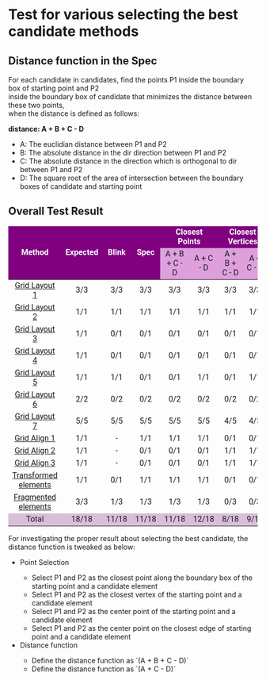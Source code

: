 # Test for various selecting the best candidate methods
## Distance function in the Spec
  <p>For each candidate in candidates, find the points P1 inside the boundary box of starting point and P2<br>
    inside the boundary box of candidate that minimizes the distance between these two points, <br>
    when the distance is defined as follows:</p>
  <p><strong>distance:
      A + B + C - D</strong></p>
  <ul>
    <li>A:
        The euclidian distance between P1 and P2</li>
    <li>B:
        The absolute distance in the dir direction between P1 and P2</li>
    <li>C:
        The absolute distance in the direction which is orthogonal to dir between P1 and P2</li>
    <li>D:
        The square root of the area of intersection between the boundary boxes of candidate and starting point</li>
  </ul>

## Overall Test Result
<table style="font-family: 'Roboto';">
  <thead>
  <tr style="background-color:purple; font-weight: bold; color: white;">
    <td align="center" rowspan="2">Method</td>
    <td align="center" rowspan="2">Expected</td>
    <td align="center" rowspan="2">Blink</td>
    <td align="center" rowspan="2">Spec</td>
    <td align="center" colspan="2">Closest Points</td>
    <td align="center" colspan="2">Closest Vertices</td>
    <td align="center" colspan="2">Center Points</td>
    <td align="center" colspan="2">Center Points on Edges</td>
  </tr>
  <tr style="background-color: plum;">
    <td align="center">A + B + C - D</td>
    <td align="center">A + C - D</td>
    <td align="center">A + B + C - D</td>
    <td align="center">A + C - D</td>
    <td align="center">A + B + C - D</td>
    <td align="center">A + C - D</td>
    <td align="center">A + B + C - D</td>
    <td align="center">A + C - D</td>
  </tr>
  </thead>
  <tbody>
    <tr>
      <td align="center">
        <a href="spatnav-distance-function-grid-001.html" target="blank">Grid Layout 1</a>
      </td>
      <td align="center">3/3</td>
      <td align="center">3/3</td>
      <td align="center">3/3</td>
      <td align="center">3/3</td>
      <td align="center">3/3</td>
      <td align="center">3/3</td>
      <td align="center">3/3</td>
      <td align="center">3/3</td>
      <td align="center">3/3</td>
      <td align="center">3/3</td>
      <td align="center">3/3</td>
    </tr>
    <tr>
      <td align="center">
        <a href="spatnav-distance-function-grid-002.html" target="blank">Grid Layout 2</a>
      </td>
      <td align="center">1/1</td>
      <td align="center">1/1</td>
      <td align="center">1/1</td>
      <td align="center">1/1</td>
      <td align="center">1/1</td>
      <td align="center">1/1</td>
      <td align="center">1/1</td>
      <td align="center">1/1</td>
      <td align="center">1/1</td>
      <td align="center">1/1</td>
      <td align="center">1/1</td>
    </tr>
    <tr>
      <td align="center">
        <a href="spatnav-distance-function-grid-003.html" target="blank">Grid Layout 3</a>
      </td>
      <td align="center">1/1</td>
      <td align="center">0/1</td>
      <td align="center">0/1</td>
      <td align="center">0/1</td>
      <td align="center">0/1</td>
      <td align="center">0/1</td>
      <td align="center">0/1</td>
      <td align="center">0/1</td>
      <td align="center">0/1</td>
      <td align="center">0/1</td>
      <td align="center">0/1</td>
    </tr>
    <tr>
      <td align="center">
        <a href="spatnav-distance-function-grid-004.html" target="blank">Grid Layout 4</a>
      </td>
      <td align="center">1/1</td>
      <td align="center">0/1</td>
      <td align="center">0/1</td>
      <td align="center">0/1</td>
      <td align="center">0/1</td>
      <td align="center">0/1</td>
      <td align="center">0/1</td>
      <td align="center">0/1</td>
      <td align="center">0/1</td>
      <td align="center">0/1</td>
      <td align="center">0/1</td>
    </tr>
    <tr>
      <td align="center">
        <a href="spatnav-distance-function-grid-005.html" target="blank">Grid Layout 5</a>
      </td>
      <td align="center">1/1</td>
      <td align="center">1/1</td>
      <td align="center">0/1</td>
      <td align="center">0/1</td>
      <td align="center">1/1</td>
      <td align="center">0/1</td>
      <td align="center">1/1</td>
      <td align="center">1/1</td>
      <td align="center">1/1</td>
      <td align="center">1/1</td>
      <td align="center">1/1</td>
    </tr>
    <tr>
      <td align="center">
        <a href="spatnav-distance-function-grid-006.html" target="blank">Grid Layout 6</a>
      </td>
      <td align="center">2/2</td>
      <td align="center">0/2</td>
      <td align="center">0/2</td>
      <td align="center">0/2</td>
      <td align="center">0/2</td>
      <td align="center">0/2</td>
      <td align="center">0/2</td>
      <td align="center">2/2</td>
      <td align="center">2/2</td>
      <td align="center">2/2</td>
      <td align="center">2/2</td>
    </tr>
    <tr>
      <td align="center">
        <a href="spatnav-distance-function-grid-007.html" target="blank">Grid Layout 7</a>
      </td>
      <td align="center">5/5</td>
      <td align="center">5/5</td>
      <td align="center">5/5</td>
      <td align="center">5/5</td>
      <td align="center">5/5</td>
      <td align="center">4/5</td>
      <td align="center">4/5</td>
      <td align="center">3/5</td>
      <td align="center">3/5</td>
      <td align="center">3/5</td>
      <td align="center">3/5</td>
    </tr>
    <tr>
      <td align="center">
        <a href="spatnav-distance-function-grid-align-001.html" target="blank">Grid Align 1</a>
      </td>
      <td align="center">1/1</td>
      <td align="center">-</td>
      <td align="center">1/1</td>
      <td align="center">1/1</td>
      <td align="center">1/1</td>
      <td align="center">0/1</td>
      <td align="center">0/1</td>
      <td align="center">1/1</td>
      <td align="center">1/1</td>
      <td align="center">1/1</td>
      <td align="center">1/1</td>
    </tr>
    <tr>
      <td align="center">
        <a href="spatnav-distance-function-grid-align-002.html" target="blank">Grid Align 2</a>
      </td>
      <td align="center">1/1</td>
      <td align="center">-</td>
      <td align="center">0/1</td>
      <td align="center">0/1</td>
      <td align="center">0/1</td>
      <td align="center">1/1</td>
      <td align="center">1/1</td>
      <td align="center">1/1</td>
      <td align="center">1/1</td>
      <td align="center">0/1</td>
      <td align="center">0/1</td>
    </tr>
    <tr>
      <td align="center">
        <a href="spatnav-distance-function-grid-align-003.html" target="blank">Grid Align 3</a>
      </td>
      <td align="center">1/1</td>
      <td align="center">-</td>
      <td align="center">0/1</td>
      <td align="center">0/1</td>
      <td align="center">0/1</td>
      <td align="center">1/1</td>
      <td align="center">1/1</td>
      <td align="center">1/1</td>
      <td align="center">1/1</td>
      <td align="center">1/1</td>
      <td align="center">1/1</td>
    </tr>
    <tr>
      <td align="center">
        <a href="spatnav-distance-function-transformed-001.html" target="blank">Transformed elements</a>
      </td>
      <td align="center">1/1</td>
      <td align="center">0/1</td>
      <td align="center">1/1</td>
      <td align="center">1/1</td>
      <td align="center">1/1</td>
      <td align="center">0/1</td>
      <td align="center">0/1</td>
      <td align="center">1/1</td>
      <td align="center">1/1</td>
      <td align="center">1/1</td>
      <td align="center">1/1</td>
    </tr>
    <tr>
      <td align="center">
        <a href="spatnav-distance-function-fragments-001.html" target="blank">Fragmented elements</a>
      </td>
      <td align="center">3/3</td>
      <td align="center">1/3</td>
      <td align="center">1/3</td>
      <td align="center">1/3</td>
      <td align="center">1/3</td>
      <td align="center">0/3</td>
      <td align="center">0/3</td>
      <td align="center">1/3</td>
      <td align="center">1/3</td>
      <td align="center">1/3</td>
      <td align="center">1/3</td>
    </tr>
    <tr style="background-color: thistle ">
      <td align="center">Total</td>
      <td align="center">18/18</td>
      <td align="center">11/18</td>
      <td align="center">11/18</td>
      <td align="center">11/18</td>
      <td align="center">12/18</td>
      <td align="center">8/18</td>
      <td align="center">9/18</td>
      <td align="center">12/18</td>
      <td align="center">12/18</td>
      <td align="center">12/18</td>
      <td align="center">12/18</td>
    </tr>

  </tbody>
</table>

For investigating the proper result about selecting the best candidate, the distance function is tweaked as below:
<ul>
  <li>Point Selection</li>
  <ul>
    <li>Select P1 and P2 as the closest point along the boundary box of the starting point and a candidate element</li>
    <li>Select P1 and P2 as the closest vertex of the starting point and a candidate element</li>
    <li>Select P1 and P2 as the center point of the starting point and a candidate element</li>
    <li>Select P1 and P2 as the center point on the closest edge of starting point and a candidate element</li>
  </ul>
  <li>Distance function</li>
  <ul>
    <li>Define the distance function as `(A + B + C - D)`</li>
    <li>Define the distance function as `(A + C - D)`</li>
  </ul>
</ul>
